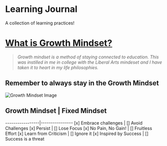 # Learning Journal
A collection of learning practices! 



# [What is **Growth Mindset?**](documents/markdown.md) 
> *Growth mindset is a method of staying connected to education. This was instilled in me in college with the Liberal Arts mindeset and I have taken it to heart in my life philosophies.*

## Remember to always stay in the **Growth Mindset**
![Growth Mindset Image](https://3kllhk1ibq34qk6sp3bhtox1-wpengine.netdna-ssl.com/wp-content/uploads/NewGrowthMindset2.png)

## Growth Mindset | Fixed Mindset
-----------------|----------------
[x] Embrace challenges | [] Avoid Challenges
[x] Persist | [] Lose Focus
[x] No Pain, No Gain! | [] Fruitless Effort
[x] Learn from Criticism | [] Ignore it
[x] Inspired by Success | [] Success is a threat

